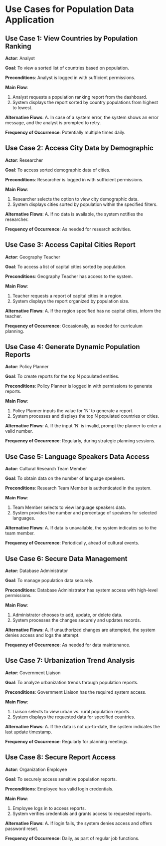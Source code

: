 # Use Cases for Population Data Application

## Use Case 1: View Countries by Population Ranking

**Actor**: Analyst

**Goal**: To view a sorted list of countries based on population.

**Preconditions**: Analyst is logged in with sufficient permissions.

**Main Flow**:
1. Analyst requests a population ranking report from the dashboard.
2. System displays the report sorted by country populations from highest to lowest.

**Alternative Flows**:
A. In case of a system error, the system shows an error message, and the analyst is prompted to retry.

**Frequency of Occurrence**: Potentially multiple times daily.

## Use Case 2: Access City Data by Demographic

**Actor**: Researcher

**Goal**: To access sorted demographic data of cities.

**Preconditions**: Researcher is logged in with sufficient permissions.

**Main Flow**:
1. Researcher selects the option to view city demographic data.
2. System displays cities sorted by population within the specified filters.

**Alternative Flows**:
A. If no data is available, the system notifies the researcher.

**Frequency of Occurrence**: As needed for research activities.

## Use Case 3: Access Capital Cities Report

**Actor**: Geography Teacher

**Goal**: To access a list of capital cities sorted by population.

**Preconditions**: Geography Teacher has access to the system.

**Main Flow**:
1. Teacher requests a report of capital cities in a region.
2. System displays the report organized by population size.

**Alternative Flows**:
A. If the region specified has no capital cities, inform the teacher.

**Frequency of Occurrence**: Occasionally, as needed for curriculum planning.

## Use Case 4: Generate Dynamic Population Reports

**Actor**: Policy Planner

**Goal**: To create reports for the top N populated entities.

**Preconditions**: Policy Planner is logged in with permissions to generate reports.

**Main Flow**:
1. Policy Planner inputs the value for 'N' to generate a report.
2. System processes and displays the top N populated countries or cities.

**Alternative Flows**:
A. If the input 'N' is invalid, prompt the planner to enter a valid number.

**Frequency of Occurrence**: Regularly, during strategic planning sessions.

## Use Case 5: Language Speakers Data Access

**Actor**: Cultural Research Team Member

**Goal**: To obtain data on the number of language speakers.

**Preconditions**: Research Team Member is authenticated in the system.

**Main Flow**:
1. Team Member selects to view language speakers data.
2. System provides the number and percentage of speakers for selected languages.

**Alternative Flows**:
A. If data is unavailable, the system indicates so to the team member.

**Frequency of Occurrence**: Periodically, ahead of cultural events.

## Use Case 6: Secure Data Management

**Actor**: Database Administrator

**Goal**: To manage population data securely.

**Preconditions**: Database Administrator has system access with high-level permissions.

**Main Flow**:
1. Administrator chooses to add, update, or delete data.
2. System processes the changes securely and updates records.

**Alternative Flows**:
A. If unauthorized changes are attempted, the system denies access and logs the attempt.

**Frequency of Occurrence**: As needed for data maintenance.

## Use Case 7: Urbanization Trend Analysis

**Actor**: Government Liaison

**Goal**: To analyze urbanization trends through population reports.

**Preconditions**: Government Liaison has the required system access.

**Main Flow**:
1. Liaison selects to view urban vs. rural population reports.
2. System displays the requested data for specified countries.

**Alternative Flows**:
A. If the data is not up-to-date, the system indicates the last update timestamp.

**Frequency of Occurrence**: Regularly for planning meetings.

## Use Case 8: Secure Report Access

**Actor**: Organization Employee

**Goal**: To securely access sensitive population reports.

**Preconditions**: Employee has valid login credentials.

**Main Flow**:
1. Employee logs in to access reports.
2. System verifies credentials and grants access to requested reports.

**Alternative Flows**:
A. If login fails, the system denies access and offers password reset.

**Frequency of Occurrence**: Daily, as part of regular job functions.